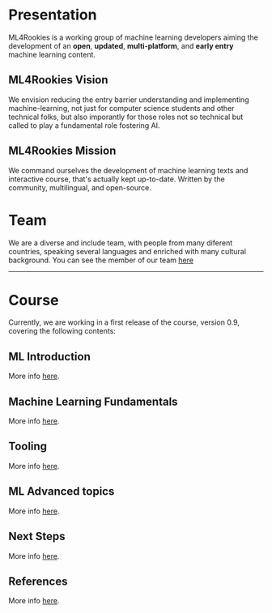 # Presentation

ML4Rookies is a working group of machine learning developers aiming the development of an 
**open**, **updated**, **multi-platform**, and  **early entry** machine learning content. 

## ML4Rookies Vision

We envision reducing the entry barrier understanding and implementing machine-learning, not just for 
computer science students and other technical folks, but also imporantly for those roles not so technical 
but called to play a fundamental role fostering AI.

## ML4Rookies Mission

We command ourselves the development of machine learning texts and interactive course, that's actually kept up-to-date. 
Written by the community, multilingual, and open-source.

# Team

We are a diverse and include team, with people from many diferent countries, speaking several languages and enriched with
many cultural background. You can see the member of our team [here](https://github.com/orgs/ml4rookies/people)

---

# Course

Currently, we are working in a first release of the course, version 0.9, covering the following contents:

## ML Introduction
  
More info [here](introduction.html).

## Machine Learning Fundamentals
  
More info [here](fundamentals.html).

## Tooling

More info [here](tooling.html).

## ML Advanced topics

More info [here](advanced.html).

## Next Steps

More info [here](next.html).

## References

More info [here](references.html).
